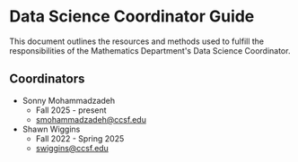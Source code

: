# Data Science Coordinator Guide

 This document outlines the resources and methods used to fulfill the responsibilities of the Mathematics Department's Data Science Coordinator.

## Coordinators
- Sonny Mohammadzadeh
    - Fall 2025 - present
    - smohammadzadeh@ccsf.edu
- Shawn Wiggins
    - Fall 2022 - Spring 2025
    - swiggins@ccsf.edu